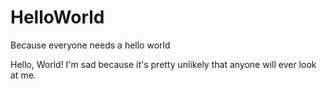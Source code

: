 # HelloWorld
Because everyone needs a hello world 

Hello, World!
I'm sad because it's pretty unlikely that anyone will ever look at me. 
